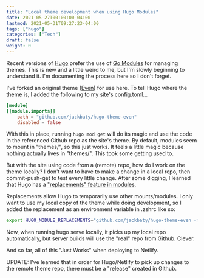 ```yaml
---
title: "Local theme development when using Hugo Modules"
date: 2021-05-27T00:00:00-04:00
lastmod: 2021-05-31T09:27:23-04:00
tags: ["hugo"]
categories: ["Tech"]
draft: false
weight: 0
---
```


Recent versions of [Hugo](https://gohugo.io) prefer the use of [Go Modules](https://blog.golang.org/using-go-modules) for managing themes. This is new and a little weird to me, but I'm slowly beginning to understand it. I'm documenting the process here so I don't forget.

<!--more-->

I've forked an original theme ([Even](https://github.com/olOwOlo/hugo-theme-even)) for use here. To tell Hugo where the theme is, I added the following to my site's config.toml...

```toml
[module]
[[module.imports]]
    path = "github.com/jackbaty/hugo-theme-even"
    disabled = false
```

With this in place, running `hugo mod get` will do its magic and use the code in the referenced Github repo as the site's theme. By default, modules seem to mount in "themes/", so this just works. It feels a little magic because nothing actually lives in "themes/". This took some getting used to.

But with the site using code from a (remote) repo, how do I work on the theme locally? I don't want to have to make a change in a local repo, then commit-push-get to test every little change. After some digging, I learned that Hugo has a ["replacements" feature in modules](https://gohugo.io/hugo-modules/configuration/#module-config-top-level).

Replacements allow Hugo to temporarily use other mounts/modules. I only want to use my local copy of the theme while doing development, so I added the replacement as an environment variable in .zshrc like so:

```sh
export HUGO_MODULE_REPLACEMENTS="github.com/jackbaty/hugo-theme-even -> /Users/jbaty/dev/hugo-theme-even"
```

Now, when running hugo serve locally, it picks up my local repo automatically, but server builds will use the "real" repo from Github. Clever.

And so far, all of this "Just Works" when deploying to Netlify.

UPDATE: I've learned that in order for Hugo/Netlify to pick up changes to the remote theme repo, there must be a "release" created in Github.

[//]: # "Exported with love from a post written in Org mode"
[//]: # "- https://github.com/kaushalmodi/ox-hugo"

